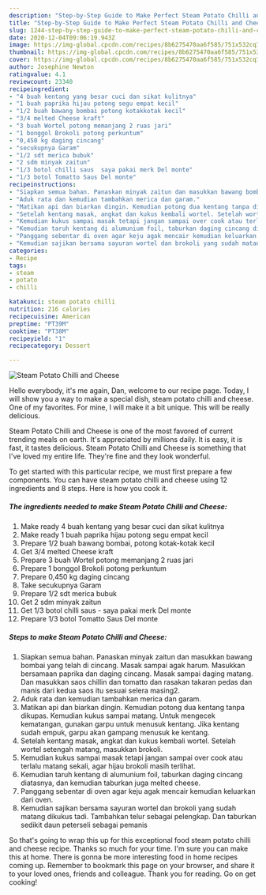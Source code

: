 ```yaml
---
description: "Step-by-Step Guide to Make Perfect Steam Potato Chilli and Cheese"
title: "Step-by-Step Guide to Make Perfect Steam Potato Chilli and Cheese"
slug: 1244-step-by-step-guide-to-make-perfect-steam-potato-chilli-and-cheese
date: 2020-12-04T09:06:19.943Z
image: https://img-global.cpcdn.com/recipes/8b6275470aa6f585/751x532cq70/steam-potato-chilli-and-cheese-foto-resep-utama.jpg
thumbnail: https://img-global.cpcdn.com/recipes/8b6275470aa6f585/751x532cq70/steam-potato-chilli-and-cheese-foto-resep-utama.jpg
cover: https://img-global.cpcdn.com/recipes/8b6275470aa6f585/751x532cq70/steam-potato-chilli-and-cheese-foto-resep-utama.jpg
author: Josephine Newton
ratingvalue: 4.1
reviewcount: 23340
recipeingredient:
- "4 buah kentang yang besar cuci dan sikat kulitnya"
- "1 buah paprika hijau potong segu empat kecil"
- "1/2 buah bawang bombai potong kotakkotak kecil"
- "3/4 melted Cheese kraft"
- "3 buah Wortel potong memanjang 2 ruas jari"
- "1 bonggol Brokoli potong perkuntum"
- "0,450 kg daging cincang"
- "secukupnya Garam"
- "1/2 sdt merica bubuk"
- "2 sdm minyak zaitun"
- "1/3 botol chilli saus  saya pakai merk Del monte"
- "1/3 botol Tomatto Saus Del monte"
recipeinstructions:
- "Siapkan semua bahan. Panaskan minyak zaitun dan masukkan bawang bombai yang telah di cincang. Masak sampai agak harum. Masukkan bersamaan paprika dan daging cincang. Masak sampai daging matang. Dan masukkan saos chillin dan tomatto dan rasakan takaran pedas dan manis dari kedua saos itu sesuai selera masing2."
- "Aduk rata dan kemudian tambahkan merica dan garam."
- "Matikan api dan biarkan dingin. Kemudian potong dua kentang tanpa dikupas. Kemudian kukus sampai matang. Untuk mengecek kematangan, gunakan garpu untuk menusuk kentang. Jika kentang sudah empuk, garpu akan gampang menusuk ke kentang."
- "Setelah kentang masak, angkat dan kukus kembali wortel. Setelah wortel setengah matang, masukkan brokoli."
- "Kemudian kukus sampai masak tetapi jangan sampai over cook atau terlalu matang sekali, agar hijau brokoli masih terlihat."
- "Kemudian taruh kentang di alumunium foil, taburkan daging cincang diatasnya, dan kemudian taburkan juga melted cheese."
- "Panggang sebentar di oven agar keju agak mencair kemudian keluarkan dari oven."
- "Kemudian sajikan bersama sayuran wortel dan brokoli yang sudah matang dikukus tadi. Tambahkan telur sebagai pelengkap. Dan taburkan sedikit daun peterseli sebagai pemanis"
categories:
- Recipe
tags:
- steam
- potato
- chilli

katakunci: steam potato chilli 
nutrition: 216 calories
recipecuisine: American
preptime: "PT39M"
cooktime: "PT38M"
recipeyield: "1"
recipecategory: Dessert

---
```



![Steam Potato Chilli and Cheese](https://img-global.cpcdn.com/recipes/8b6275470aa6f585/751x532cq70/steam-potato-chilli-and-cheese-foto-resep-utama.jpg)

Hello everybody, it's me again, Dan, welcome to our recipe page. Today, I will show you a way to make a special dish, steam potato chilli and cheese. One of my favorites. For mine, I will make it a bit unique. This will be really delicious.

Steam Potato Chilli and Cheese is one of the most favored of current trending meals on earth. It's appreciated by millions daily. It is easy, it is fast, it tastes delicious. Steam Potato Chilli and Cheese is something that I've loved my entire life. They're fine and they look wonderful.




To get started with this particular recipe, we must first prepare a few components. You can have steam potato chilli and cheese using 12 ingredients and 8 steps. Here is how you cook it.

<!--inarticleads1-->

##### The ingredients needed to make Steam Potato Chilli and Cheese:

1. Make ready 4 buah kentang yang besar cuci dan sikat kulitnya
1. Make ready 1 buah paprika hijau potong segu empat kecil
1. Prepare 1/2 buah bawang bombai, potong kotak-kotak kecil
1. Get 3/4 melted Cheese kraft
1. Prepare 3 buah Wortel potong memanjang 2 ruas jari
1. Prepare 1 bonggol Brokoli potong perkuntum
1. Prepare 0,450 kg daging cincang
1. Take secukupnya Garam
1. Prepare 1/2 sdt merica bubuk
1. Get 2 sdm minyak zaitun
1. Get 1/3 botol chilli saus - saya pakai merk Del monte
1. Prepare 1/3 botol Tomatto Saus Del monte




<!--inarticleads2-->

##### Steps to make Steam Potato Chilli and Cheese:

1. Siapkan semua bahan. Panaskan minyak zaitun dan masukkan bawang bombai yang telah di cincang. Masak sampai agak harum. Masukkan bersamaan paprika dan daging cincang. Masak sampai daging matang. Dan masukkan saos chillin dan tomatto dan rasakan takaran pedas dan manis dari kedua saos itu sesuai selera masing2.
1. Aduk rata dan kemudian tambahkan merica dan garam.
1. Matikan api dan biarkan dingin. Kemudian potong dua kentang tanpa dikupas. Kemudian kukus sampai matang. Untuk mengecek kematangan, gunakan garpu untuk menusuk kentang. Jika kentang sudah empuk, garpu akan gampang menusuk ke kentang.
1. Setelah kentang masak, angkat dan kukus kembali wortel. Setelah wortel setengah matang, masukkan brokoli.
1. Kemudian kukus sampai masak tetapi jangan sampai over cook atau terlalu matang sekali, agar hijau brokoli masih terlihat.
1. Kemudian taruh kentang di alumunium foil, taburkan daging cincang diatasnya, dan kemudian taburkan juga melted cheese.
1. Panggang sebentar di oven agar keju agak mencair kemudian keluarkan dari oven.
1. Kemudian sajikan bersama sayuran wortel dan brokoli yang sudah matang dikukus tadi. Tambahkan telur sebagai pelengkap. Dan taburkan sedikit daun peterseli sebagai pemanis




So that's going to wrap this up for this exceptional food steam potato chilli and cheese recipe. Thanks so much for your time. I'm sure you can make this at home. There is gonna be more interesting food in home recipes coming up. Remember to bookmark this page on your browser, and share it to your loved ones, friends and colleague. Thank you for reading. Go on get cooking!
